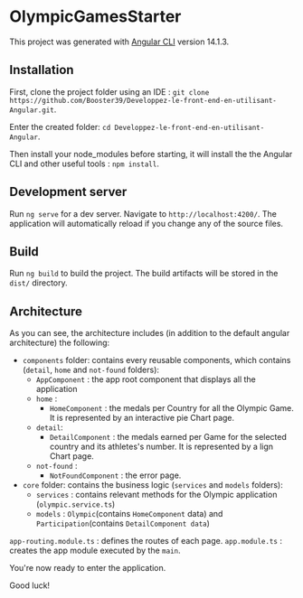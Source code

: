 # OlympicGamesStarter

This project was generated with [Angular CLI](https://github.com/angular/angular-cli) version 14.1.3.

## Installation

First, clone the project folder using an IDE : `git clone https://github.com/Booster39/Developpez-le-front-end-en-utilisant-Angular.git`.

Enter the created folder: `cd Developpez-le-front-end-en-utilisant-Angular`.

Then install your node_modules before starting, it will install the the Angular CLI and other useful tools : `npm install`.


## Development server

Run `ng serve` for a dev server. Navigate to `http://localhost:4200/`. The application will automatically reload if you change any of the source files.

## Build

Run `ng build` to build the project. The build artifacts will be stored in the `dist/` directory.

## Architecture

As you can see, the architecture includes (in addition to the default angular architecture) the following:

- `components` folder: contains every reusable components, which contains (`detail`, `home` and `not-found` folders):
    - `AppComponent` : the app root component that displays all the application
    - `home` :
        - `HomeComponent` : the medals per Country for all the Olympic Game. It is represented by an interactive pie Chart page.
    - `detail`:
        - `DetailComponent` : the medals earned per Game for the selected country and its athletes's number. It is represented by a lign Chart page.
    - `not-found` :
        - `NotFoundComponent` : the error page. 
- `core` folder: contains the business logic (`services` and `models` folders):
    - `services` : contains relevant methods for the Olympic application (`olympic.service.ts`)
    - `models` : `Olympic`(contains `HomeComponent` data) and `Participation`(contains `DetailComponent data`)

 `app-routing.module.ts` : defines the routes of each page.
 `app.module.ts` : creates the app module executed by the `main`.


You're now ready to enter the application.

Good luck!
